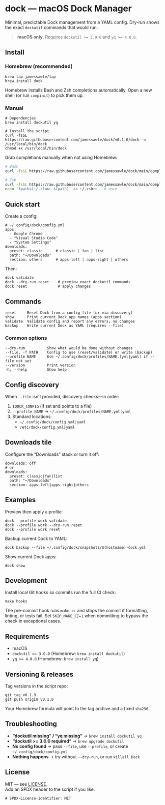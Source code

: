 # dock — macOS Dock Manager

Minimal, predictable Dock management from a YAML config. Dry-run shows the exact `dockutil` commands that would run.

> **macOS only.** Requires `dockutil >= 3.0.0` and `yq >= 4.0.0`.

## Install

### Homebrew (recommended)

    brew tap jamessawle/tap
    brew install dock

Homebrew installs Bash and Zsh completions automatically. Open a new shell (or run `compinit`) to pick them up.

### Manual

    # Dependencies
    brew install dockutil yq

    # Install the script
    curl -fsSL https://raw.githubusercontent.com/jamessawle/dock/v0.1.0/dock -o /usr/local/bin/dock
    chmod +x /usr/local/bin/dock

Grab completions manually when not using Homebrew:

```bash
# Bash
curl -fsSL https://raw.githubusercontent.com/jamessawle/dock/main/completions/dock.bash -o /usr/local/etc/bash_completion.d/dock

# Zsh
curl -fsSL https://raw.githubusercontent.com/jamessawle/dock/main/completions/_dock -o ~/.zfunc/_dock
echo 'fpath=(~/.zfunc $fpath)' >> ~/.zshrc   # once
```

## Quick start

Create a config:

    # ~/.config/dock/config.yml
    apps:
      - Google Chrome
      - "Visual Studio Code"
      - "System Settings"
    downloads:
      preset: classic      # classic | fan | list
      path: "~/Downloads"
      section: others      # apps-left | apps-right | others

Then:

    dock validate
    dock --dry-run reset    # preview exact dockutil commands
    dock reset              # apply changes

## Commands

    reset     Reset Dock from a config file (or via discovery)
    show      Print current Dock app names (apps section)
    validate  Validate config and report any errors; no changes
    backup    Write current Dock as YAML (requires --file)

### Common options

    --dry-run          Show what would be done without changes
    --file, -f PATH    Config to use (reset/validate) or write (backup)
    --profile NAME     Use ~/.config/dock/profiles/NAME.(yml|yaml) if --file not set
    --version          Print version
    -h, --help         Show help

## Config discovery

When `--file` isn’t provided, discovery checks—in order:

1. `$DOCK_CONFIG` (if set and points to a file)  
2. `--profile NAME` → `~/.config/dock/profiles/NAME.yml|yaml`  
3. Standard locations:
   - `~/.config/dock/config.yml|yaml`
   - `/etc/dock/config.yml|yaml`

## Downloads tile

Configure the “Downloads” stack or turn it off:

    downloads: off
    # or
    downloads:
      preset: classic|fan|list
      path: "~/Downloads"
      section: apps-left|apps-right|others

## Examples

Preview then apply a profile:

    dock --profile work validate
    dock --profile work --dry-run reset
    dock --profile work reset

Backup current Dock to YAML:

    dock backup --file ~/.config/dock/snapshots/$(hostname)-dock.yml

Show current Dock apps:

    dock show

## Development

Install local Git hooks so commits run the full CI check:

    make hooks

The pre-commit hook runs `make ci` and stops the commit if formatting, linting, or tests fail. Set `SKIP_MAKE_CI=1` when committing to bypass the check in exceptional cases.

## Requirements

- macOS
- `dockutil >= 3.0.0` (Homebrew: `brew install dockutil`)
- `yq >= 4.0.0` (Homebrew: `brew install yq`)

## Versioning & releases

Tag versions in the script repo:

    git tag v0.1.0
    git push origin v0.1.0

Your Homebrew formula will point to the tag archive and a fixed `sha256`.

## Troubleshooting

- **“dockutil missing” / “yq missing”** → `brew install dockutil yq`
- **“dockutil >= 3.0.0 required”** → `brew upgrade dockutil`
- **No config found** → pass `--file`, use `--profile`, or create `~/.config/dock/config.yml`
- **Nothing happens** → try without `--dry-run`, or run `killall Dock`

## License

MIT — see [LICENSE](./LICENSE).  
Add an SPDX header to the script if you like:

    # SPDX-License-Identifier: MIT
